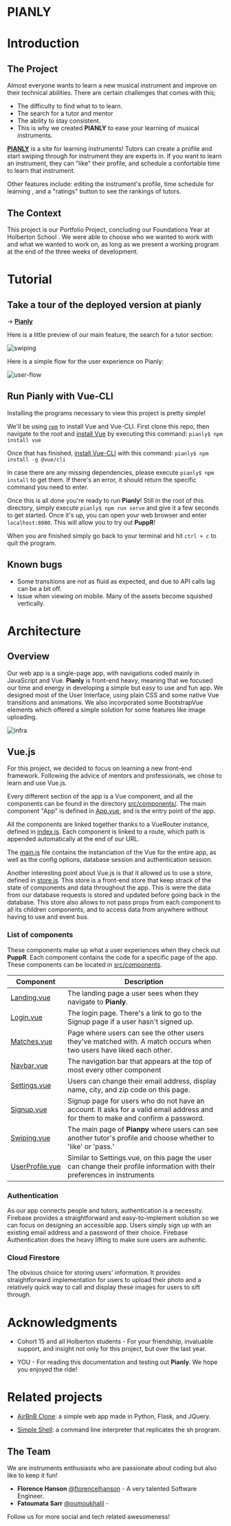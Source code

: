 # PIANLY


# Introduction

## The Project
Almost everyone wants to learn a new musical instrument and improve on their technical abilities. There are certain challenges that comes with this;
- The difficulty to find what to to learn.
- The search for a tutor and mentor
- The ability to stay consistent.
- This is why we created **PIANLY** to ease your learning of musical instruments.

[**PIANLY**](https://pianly.com/) is a site for learning instruments! Tutors can create a profile and start swiping through for instrument they are experts in. If you want to learn an instrument, they can "like" their profile, and schedule a confortable time to learn that instrument.

Other features include: editing the instrument's profile, time schedule for learning , and a "ratings" button to see the rankings of tutors.

## The Context
This project is our Portfolio Project, concluding our Foundations Year at Holberton School . We were able to choose who we wanted to work with and what we wanted to work on, as long as we present a working program at the end of the three weeks of development.

# Tutorial

## Take a tour of the deployed version at pianly
-> [**Pianly**](https://pianly.com/)

Here is a little preview of our main feature, the search for a tutor section:

![swiping](./public/icons/browse_no_text.png)

Here is a simple flow for the user experience on Pianly:

![user-flow](https://i.imgur.com/hRxU79B.jpg)

## Run Pianly with Vue-CLI
Installing the programs necessary to view this project is pretty simple!

We'll be using [`npm`](https://www.npmjs.com/get-npm) to install Vue and Vue-CLI. First clone this repo, then navigate to the root and [install Vue](https://vuejs.org/v2/guide/installation.html) by executing this command:
`pianly$ npm install vue`

Once that has finished, [install Vue-CLI](https://cli.vuejs.org/guide/installation.html) with this command:
`pianly$ npm install -g @vue/cli`

In case there are any missing dependencies, please execute `pianly$ npm install` to get them. If there's an error, it should return the specific command you need to enter.

Once this is all done you're ready to run **Pianly**! Still in the root of this directory, simply execute `pianly$ npm run serve` and give it a few seconds to get started. Once it's up, you can open your web browser and enter `localhost:8080`. This will allow you to try out **PuppR**!

When you are finished simply go back to your terminal and hit `ctrl + c` to quit the program.

## Known bugs
* Some transitions are not as fluid as expected, and due to API calls lag can be a bit off.
* Issue when viewing on mobile. Many of the assets become squished vertically.

# Architecture

## Overview
Our web app is a single-page app, with navigations coded mainly in JavaScript and Vue. **Pianly** is front-end heavy, meaning that we focused our time and energy in developing a simple but easy to use and fun app. We designed most of the User Interface, using plain CSS and some native Vue transitions and animations. We also incorporated some BootstrapVue elements which offered a simple solution for some features like image uploading.

![infra](https://i.imgur.com/fSbo6ho.jpg)

## Vue.js
For this project, we decided to focus on learning a new front-end framework. Following the advice of mentors and professionals, we chose to learn and use Vue.js.

Every different section of the app is a Vue component, and all the components can be found in the directory [src/components/](./src/components/). The main component "App" is defined in [App.vue](./src/App.vue), and is the entry point of the app.

All the components are linked together thanks to a VueRouter instance, defined in [index.js](./routes/index.js). Each component is linked to a route, which path is appended automatically at the end of our URL.

The [main.js](./src/main.js) file contains the instanciation of the Vue for the entire app, as well as the config options, database session and authentication session.

Another interesting point about Vue.js is that it allowed us to use a store, defined in [store.js](./src/store.js). This store is a front-end store that keep strack of the state of components and data throughout the app. This is were the data from our database requests is stored and updated before going back in the database. This store also allows to not pass props from each component to all its children components, and to access data from anywhere without having to use and event bus.

### List of components

These components make up what a user experiences when they check out **PuppR**. Each component contains the code for a specific page of the app. These components can be located in [src/components](./src/components).

| Component | Description |
|-----------|-------------|
| [Landing.vue](./src/components/Landing.vue) | The landing page a user sees when they navigate to **Pianly**. |
| [Login.vue](./src/components/Login.vue)   | The login page. There's a link to go to the Signup page if a user hasn't signed up. |
| [Matches.vue](./src/components/Matches.vue) | Page where users can see the other users they've matched with. A match occurs when two users have liked each other. |
| [Navbar.vue](./src/components/Navbar.vue) | The navigation bar that appears at the top of most every other component |
| [Settings.vue](./src/components/Settings.vue) | Users can change their email address, display name, city, and zip code on this page. |
| [Signup.vue](./src/components/Signup.vue) | Signup page for users who do not have an account. It asks for a valid email address and for them to make and confirm a password. |
| [Swiping.vue](./src/components/Searching.vue) | The main page of **Pianpy** where users can see another tutor's profile and choose whether to 'like' or 'pass.' |
| [UserProfile.vue](./src/components/UserProfile.vue) | Similar to Settings.vue, on this page the user can change their profile information with their preferences in instruments |

### Authentication
As our app connects people and tutors, authentication is a necessity. Firebase provides a straightforward and easy-to-implement solution so we can focus on designing an accessible app. Users simply sign up with an existing email address and a password of their choice. Firebase Authentication does the heavy lifting to make sure users are authentic.

### Cloud Firestore
The obvious choice for storing users' information. It provides straightforward implementation for users to upload their photo and a relatively quick way to call and display these images for users to sift through.

# Acknowledgments

* Cohort 15 and all Holberton students - For your friendship, invaluable support, and insight not only for this project, but over the last year.

* YOU - For reading this documentation and testing out **Pianly**. We hope you enjoyed the ride!

# Related projects

* [AirBnB Clone](https://github.com/beautyscribbles/AirBnB_clone): a simple web app made in Python, Flask, and JQuery.

* [Simple Shell](https://github.com/trinixei/simple_shell): a command line interpreter that replicates the sh program.


## The Team
We are instruments enthusiasts who are passionate about coding but also like to keep it fun!

* **Florence Hanson** [@florencelhanson](https://twitter.com/florencelhanson) - A very talented Software Engineer.
* **Fatoumata Sarr** [@oumoukhalil](https://github.com/oumoukhalil) - 

Follow us for more social and tech related awesomeness!

